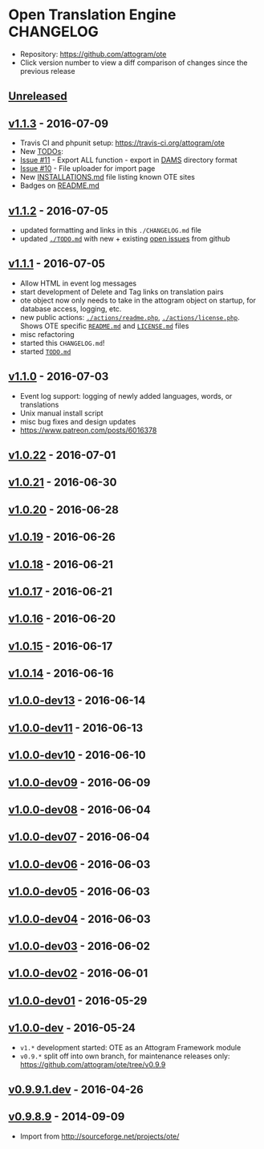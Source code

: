 # Open Translation Engine CHANGELOG
* Repository: https://github.com/attogram/ote
* Click version number to view a diff comparison of changes since the previous release

## [Unreleased](https://github.com/attogram/ote/compare/v1.1.3...HEAD)

## [v1.1.3](https://github.com/attogram/ote/compare/v1.1.2...v1.1.3) - 2016-07-09
- Travis CI and phpunit setup: https://travis-ci.org/attogram/ote
- New [TODOs](./TODO.md):
 - [Issue #11](https://github.com/attogram/ote/issues/11) - Export ALL function - export in [DAMS](https://github.com/attogram/DAMS/) directory format
 - [Issue #10](https://github.com/attogram/ote/issues/10) - File uploader for import page
- New [INSTALLATIONS.md](./INSTALLATIONS.md) file listing known OTE sites
- Badges on [README.md](./README.md)

## [v1.1.2](https://github.com/attogram/ote/compare/v1.1.1...v1.1.2) - 2016-07-05
- updated formatting and links in this `./CHANGELOG.md` file
- updated [`./TODO.md`](./TODO.md) with new + existing [open issues](https://github.com/attogram/ote/issues) from github

## [v1.1.1](https://github.com/attogram/ote/compare/v1.1.0...v1.1.1) - 2016-07-05
- Allow HTML in event log messages
- start development of Delete and Tag links on translation pairs
- ote object now only needs to take in the attogram object on startup, for database access, logging, etc.
- new public actions: [`./actions/readme.php`](./actions/readme.php), [`./actions/license.php`](./actions/license.php). Shows OTE specific [`README.md`](./README.md) and [`LICENSE.md`](./LICENSE.md) files
- misc refactoring
- started this `CHANGELOG.md`!
- started [`TODO.md`](./TODO.md)

## [v1.1.0](https://github.com/attogram/ote/compare/707300f...v1.1.0) - 2016-07-03
- Event log support: logging of newly added languages, words, or translations
- Unix manual install script
- misc bug fixes and design updates
- https://www.patreon.com/posts/6016378

## [v1.0.22](https://github.com/attogram/ote/compare/v1.0.21...707300f) - 2016-07-01
## [v1.0.21](https://github.com/attogram/ote/compare/v1.0.20...v1.0.21) - 2016-06-30
## [v1.0.20](https://github.com/attogram/ote/compare/v1.0.19...v1.0.20) - 2016-06-28
## [v1.0.19](https://github.com/attogram/ote/compare/v1.0.18...v1.0.19) - 2016-06-26
## [v1.0.18](https://github.com/attogram/ote/compare/v1.0.17...v1.0.18) - 2016-06-21
## [v1.0.17](https://github.com/attogram/ote/compare/v1.0.16...v1.0.17) - 2016-06-21
## [v1.0.16](https://github.com/attogram/ote/compare/v1.0.15...v1.0.16) - 2016-06-20
## [v1.0.15](https://github.com/attogram/ote/compare/v1.0.14...v1.0.15) - 2016-06-17
## [v1.0.14](https://github.com/attogram/ote/compare/v1.0.0-dev13...v1.0.14) - 2016-06-16
## [v1.0.0-dev13](https://github.com/attogram/ote/compare/v1.0.0-dev11...v1.0.0-dev13) - 2016-06-14
## [v1.0.0-dev11](https://github.com/attogram/ote/compare/v1.0.0-dev10...v1.0.0-dev11) - 2016-06-13
## [v1.0.0-dev10](https://github.com/attogram/ote/compare/v1.0.0-dev09...v1.0.0-dev10) - 2016-06-10
## [v1.0.0-dev09](https://github.com/attogram/ote/compare/2581a04...v1.0.0-dev09) - 2016-06-09
## [v1.0.0-dev08](https://github.com/attogram/ote/compare/7a16eec...2581a04) - 2016-06-04
## [v1.0.0-dev07](https://github.com/attogram/ote/compare/077c1cb...7a16eec) - 2016-06-04
## [v1.0.0-dev06](https://github.com/attogram/ote/compare/52e90aa...077c1cb) - 2016-06-03
## [v1.0.0-dev05](https://github.com/attogram/ote/compare/792d80d...52e90aa) - 2016-06-03
## [v1.0.0-dev04](https://github.com/attogram/ote/compare/152c87c...792d80d) - 2016-06-03
## [v1.0.0-dev03](https://github.com/attogram/ote/compare/a82a368...152c87c) - 2016-06-02
## [v1.0.0-dev02](https://github.com/attogram/ote/compare/3bbd68e...a82a368) - 2016-06-01
## [v1.0.0-dev01](https://github.com/attogram/ote/compare/d34592a...3bbd68e) - 2016-05-29

## [v1.0.0-dev](https://github.com/attogram/ote/compare/cf11f27...d34592a) - 2016-05-24
- `v1.*` development started: OTE as an Attogram Framework module
- `v0.9.*` split off into own branch, for maintenance releases only: https://github.com/attogram/ote/tree/v0.9.9

## [v0.9.9.1.dev](https://github.com/attogram/ote/compare/f23a6d5...cf11f27) - 2016-04-26

## [v0.9.8.9](https://github.com/attogram/ote/tree/f23a6d5) - 2014-09-09
-  Import from http://sourceforge.net/projects/ote/
